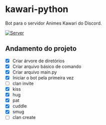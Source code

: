 # kawari-python
Bot para o servidor Animes Kawari do Discord.


[![Server](https://img.shields.io/badge/Discord-Server-%237289da?style=for-the-badge&logo=discord)](https://discord.gg/TVW6ht2)

## Andamento do projeto

- [X] Criar árvore de diretórios
- [X] Criar arquivo básico de comando
- [X] Criar arquivo main.py
- [X] Iniciar o bot pela primeira vez
- [ ] clan invite
- [X] kiss
- [X] hug
- [X] pat
- [X] cuddle
- [X] smug
- [ ] clan create
